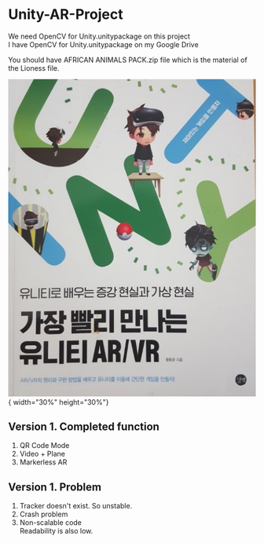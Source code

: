 # Unity-AR-Project

We need OpenCV for Unity.unitypackage on this project </br>
I have OpenCV for Unity.unitypackage on my Google Drive</br>

You should have AFRICAN ANIMALS PACK.zip file which is the material of the Lioness file.</br>

![target](test.jpg){ width="30%" height="30%"}

## Version 1. Completed function

1. QR Code Mode
2. Video + Plane
3. Markerless AR

## Version 1. Problem

1. Tracker doesn't exist. So unstable.
2. Crash problem
3. Non-scalable code</br>
   Readability is also low.
